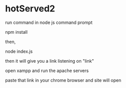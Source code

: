 # hotServed2

run command in node js command prompt

npm install

then,

node index.js

then it will give you a link listening on "link"

open xampp and run the apache servers

paste that link in your chrome browser and site will open
